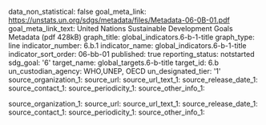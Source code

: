 data_non_statistical: false
goal_meta_link: https://unstats.un.org/sdgs/metadata/files/Metadata-06-0B-01.pdf
goal_meta_link_text: United Nations Sustainable Development Goals Metadata (pdf 428kB)
graph_title: global_indicators.6-b-1-title
graph_type: line
indicator_number: 6.b.1
indicator_name: global_indicators.6-b-1-title
indicator_sort_order: 06-bb-01
published: true
reporting_status: notstarted
sdg_goal: '6'
target_name: global_targets.6-b-title
target_id: 6.b
un_custodian_agency: WHO,UNEP, OECD
un_designated_tier: '1'
source_organization_1: 
source_url: 
source_url_text_1: 
source_release_date_1: 
source_contact_1: 
source_periodicity_1: 
source_other_info_1: 

source_organization_1: 
source_url: 
source_url_text_1: 
source_release_date_1: 
source_contact_1: 
source_periodicity_1: 
source_other_info_1: 
